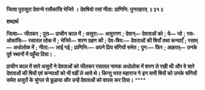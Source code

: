 **जित्वा पुरासुरा देवान्ये रसौकांसि भेजिरे ।** **देवषियो रसां नीता: प्राणिभि: पुनराहरत् ॥ ३१॥** 

**शब्दार्थ** 

**जित्वा—** **जीतकर** **; पुरा—** **प्राचीन काल में** **; असुरा:—** **असुरगण** **; देवान्—** **देवताओं को** **; ये—** **जो** **; रस-ओकांसि—** **रसातल लोक में** **;** **भेजिरे—** **शरण ग्रहण की** **; देव-षिय:—** **देवताओं की षियाँ तथा कन्याएँ** **; रसाम्—** **अधोलोक में** **; नीता:—** **लाई गई** **; प्राणिभि:—** **अपने प्रिय संगियों समेत** **; पुन:—** **फिर** **; आहरत्—** **उनके पूर्व स्थानों में पहुँचा दिया।** **.** 

**प्राचीन काल में सारे असुरों ने देवताओं को जीतकर रसातल नामक अधोलोक में शरण ले रखी** **थी और वे सारे देवताओं की षियों एवं कन्याओं को भी वहीं ले आये थे। किन्तु भरत महाराज ने** **इन सभी षियों को उनके संगियों समेत असुरों के चुंगल से छुड़ाया और उन्हें देवताओं को वापस** **कर दिया।** **** 